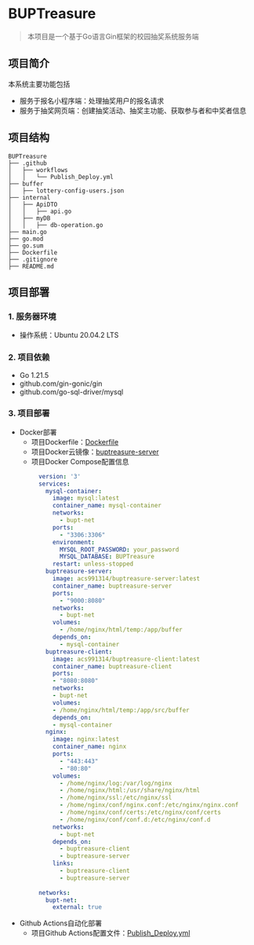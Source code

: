 # BUPTreasure
> 本项目是一个基于Go语言Gin框架的校园抽奖系统服务端

## 项目简介
本系统主要功能包括
- 服务于报名小程序端：处理抽奖用户的报名请求
- 服务于抽奖网页端：创建抽奖活动、抽奖主功能、获取参与者和中奖者信息

## 项目结构
```
BUPTreasure
├── .github
│   ├── workflows
│   │   └── Publish_Deploy.yml
├── buffer
│   ├── lottery-config-users.json
├── internal
│   ├── ApiDTO
│   │   ├── api.go
│   ├── myDB
│   │   ├── db-operation.go
├── main.go
├── go.mod
├── go.sum
├── Dockerfile
├── .gitignore
├── README.md
```

## 项目部署
### 1. 服务器环境
- 操作系统：Ubuntu 20.04.2 LTS

### 2. 项目依赖
- Go 1.21.5
- github.com/gin-gonic/gin
- github.com/go-sql-driver/mysql

### 3. 项目部署
- Docker部署
    - 项目Dockerfile：[Dockerfile](./Dockerfile)
    - 项目Docker云镜像：[buptreasure-server](https://hub.docker.com/r/acs991314/buptreasure-server)
    - 项目Docker Compose配置信息
      ```yaml
        version: '3'
        services:
          mysql-container:
            image: mysql:latest
            container_name: mysql-container
            networks:
              - bupt-net
            ports:
              - "3306:3306"
            environment:
              MYSQL_ROOT_PASSWORD: your_password
              MYSQL_DATABASE: BUPTreasure
            restart: unless-stopped
          buptreasure-server:
            image: acs991314/buptreasure-server:latest
            container_name: buptreasure-server
            ports:
              - "9000:8080"
            networks:
              - bupt-net
            volumes:
              - /home/nginx/html/temp:/app/buffer
            depends_on:
              - mysql-container
          buptreasure-client:
            image: acs991314/buptreasure-client:latest
            container_name: buptreasure-client
            ports:
            - "8080:8080"
            networks:
            - bupt-net
            volumes:
            - /home/nginx/html/temp:/app/src/buffer
            depends_on:
            - mysql-container
          nginx:
            image: nginx:latest
            container_name: nginx
            ports:
              - "443:443"
              - "80:80"
            volumes:
              - /home/nginx/log:/var/log/nginx
              - /home/nginx/html:/usr/share/nginx/html
              - /home/nginx/ssl:/etc/nginx/ssl
              - /home/nginx/conf/nginx.conf:/etc/nginx/nginx.conf
              - /home/nginx/conf/certs:/etc/nginx/conf/certs
              - /home/nginx/conf/conf.d:/etc/nginx/conf.d
            networks:
              - bupt-net
            depends_on:
              - buptreasure-client
              - buptreasure-server
            links:
              - buptreasure-client
              - buptreasure-server
        
        networks:
          bupt-net:
            external: true
      ```
- Github Actions自动化部署
    - 项目Github Actions配置文件：[Publish_Deploy.yml](./.github/workflows/Publish_Deploy.yml)